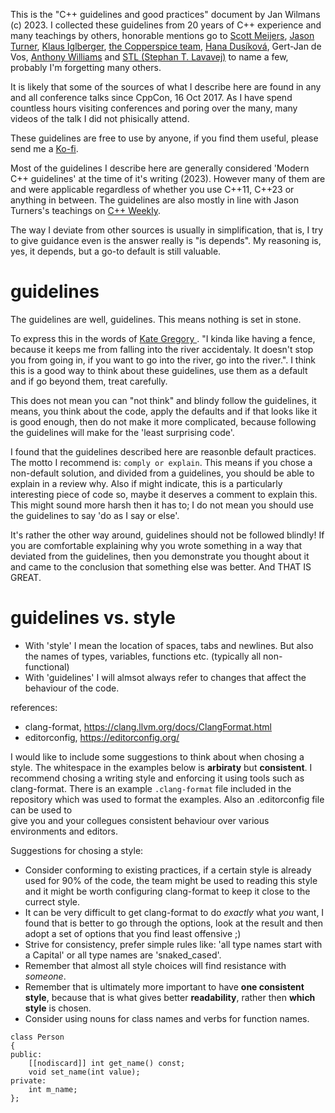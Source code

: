 This is the "C++ guidelines and good practices" document by Jan Wilmans (c) 2023.
I collected these guidelines from 20 years of C++ experience and many teachings by others, honorable mentions go to [Scott Meijers](https://www.youtube.com/watch?v=wQxj20X-tIU), [Jason Turner](https://www.youtube.com/@cppweekly), [Klaus Iglberger](https://www.youtube.com/watch?v=PEcy1vYHb8A), [the Copperspice team](https://www.youtube.com/@CopperSpice), [Hana Dusíková](https://www.youtube.com/watch?v=C9MWAXYdFSY), Gert-Jan de Vos, [Anthony Williams](https://www.youtube.com/watch?v=JvHZ_OECOFU) and [STL (Stephan T. Lavavej)](https://www.youtube.com/watch?v=JhgWFYfdIho) to name a few, probably I'm forgetting many others.

It is likely that some of the sources of what I describe here are found in any and all conference talks since CppCon, 16 Oct 2017. As I have spend countless hours visiting conferences and poring over the many, many videos of the talk I did not phisically attend.

These guidelines are free to use by anyone, if you find them useful, please send me a [Ko-fi](https://ko-fi.com/janwilmans).

Most of the guidelines I describe here are generally considered 'Modern C++ guidelines' at the time of it's writing (2023). However many of them are and were applicable regardless of whether you use C++11, C++23 or anything in between.
The guidelines are also mostly in line with Jason Turners's teachings on [C++ Weekly](https://www.youtube.com/@cppweekly). 

The way I deviate from other sources is usually in simplification, that is, I try to give guidance even is the answer really is "is depends". My reasoning is, yes, it depends, but a go-to default is still valuable.

# guidelines

The guidelines are well, guidelines. This means nothing is set in stone. 

To express this in the words of [Kate Gregory ](https://www.youtube.com/watch?v=MBRoCdtZOYg). "I kinda like having a fence, because it keeps me from falling into the river accidentaly. It doesn't stop you from going in, if you want to go into the river, go into the river.". I think this is a good way to think about these guidelines, use them as a default and if go beyond them, treat carefully.

This does not mean you can "not think" and blindy follow the guidelines, it means, you think about the code, apply the defaults and if that looks like it is good enough, then do not make it more complicated, because following the guidelines will make for the 'least surprising code'.

I found that the guidelines described here are reasonble default practices.
The motto I recommend is: `comply or explain`. This means if you chose a non-default solution, and divided from a guidelines, you should be able to explain in a review why. Also if might indicate, this is a particularly interesting piece of code so, maybe it deserves a comment to explain this. This might sound more harsh then it has to; I do not mean you should use the guidelines to say 'do as I say or else'. 

It's rather the other way around, guidelines should not be followed blindly!
If you are comfortable explaining why you wrote something in a way that deviated from the guidelines, then you 
demonstrate you thought about it and came to the conclusion that something else was better. And THAT IS GREAT.

# guidelines vs. style 

- With 'style' I mean the location of spaces, tabs and newlines. But also the names of types, variables, functions etc. (typically all non-functional)
- With 'guidelines' I will almsot always refer to changes that affect the behaviour of the code.

references:

- clang-format, https://clang.llvm.org/docs/ClangFormat.html 
- editorconfig, https://editorconfig.org/ 

I would like to include some suggestions to think about when chosing a style.
The whitespace in the examples below is **arbiraty** but **consistent**. I recommend chosing a writing style and enforcing it using tools such as clang-format. 
There is an example `.clang-format` file included in the repository which was used to format the examples. Also an .editorconfig file can be used to  
give you and your collegues consistent behaviour over various environments and editors.

Suggestions for chosing a style:

- Consider conforming to existing practices, if a certain style is already used for 90% of the code, the team might be used to reading this style and it might be worth configuring clang-format to
  keep it close to the currect style.
- It can be very difficult to get clang-format to do _exactly_ what _you_ want, I found that is better to go through the options, look at the result and then adopt a set of options that you find least offensive ;)
- Strive for consistency, prefer simple rules like: 'all type names start with a Capital' or all type names are 'snaked_cased'.
- Remember that almost all style choices will find resistance with _someone_.
- Remember that is ultimately more important to have **one consistent style**, because that is what gives better **readability**, rather then **which style** is chosen.
- Consider using nouns for class names and verbs for function names.

```
class Person
{
public:
    [[nodiscard]] int get_name() const;
    void set_name(int value);
private:
    int m_name;
};
```


